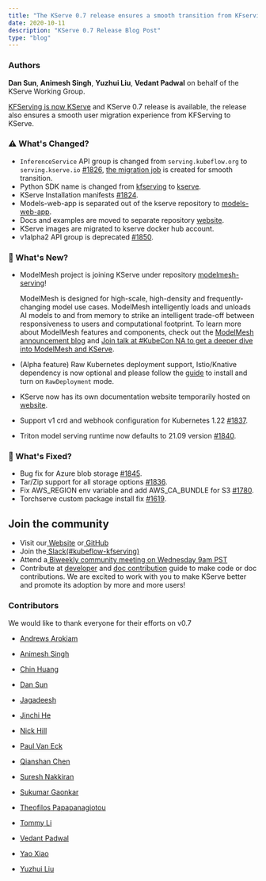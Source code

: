 ```yaml
---
title: "The KServe 0.7 release ensures a smooth transition from KFserving to KServe"
date: 2020-10-11
description: "KServe 0.7 Release Blog Post"
type: "blog"
---
```


### Authors
 **Dan Sun**, **Animesh Singh**, **Yuzhui Liu**, **Vedant Padwal** on behalf of the KServe Working Group.

[KFServing is now KServe](/website/blog/articles/2021-09-27-kfserving-transition/) and KServe 0.7 release is available, the release also ensures a smooth user migration experience from KFServing to KServe.



### **:warning: What's Changed?**

- `InferenceService` API group is changed from `serving.kubeflow.org` to `serving.kserve.io` [#1826](https://github.com/kserve/kserve/issues/1826), [the migration job](/admin/migration) is created for smooth transition.
- Python SDK name is changed from [kfserving](https://pypi.org/project/kfserving) to [kserve](https://pypi.org/project/kserve).
- KServe Installation manifests [#1824](https://github.com/kserve/kserve/issues/1824).
- Models-web-app is separated out of the kserve repository to [models-web-app](https://github.com/kserve/models-web-app).
- Docs and examples are moved to separate repository [website](https://github.com/kserve/website).
- KServe images are migrated to kserve docker hub account.
- v1alpha2 API group is deprecated [#1850](https://github.com/kserve/kserve/issues/1850).

### **🌈 What's New?**

- ModelMesh project is joining KServe under repository [modelmesh-serving](https://github.com/kserve/modelmesh-serving)!

    ModelMesh is designed for high-scale, high-density and frequently-changing model use cases.
    ModelMesh intelligently loads and unloads AI models to and from memory to strike an intelligent 
    trade-off between responsiveness to users and computational footprint. To learn more about ModelMesh features and components, check out the [ModelMesh announcement blog](https://developer.ibm.com/blogs/kserve-and-watson-modelmesh-extreme-scale-model-inferencing-for-trusted-ai) and [Join talk at #KubeCon NA to get a deeper dive into ModelMesh and KServe](https://www.linkedin.com/feed/update/urn:li:activity:6854064203360280576/).
 
- (Alpha feature) Raw Kubernetes deployment support, Istio/Knative dependency is now optional and please follow the [guide](/admin/kubernetes_deployment) to install and turn on `RawDeployment` mode.
- KServe now has its own documentation website temporarily hosted on [website](https://kserve.github.io/website).
- Support v1 crd and webhook configuration for Kubernetes 1.22 [#1837](https://github.com/kserve/kserve/issues/1837).
- Triton model serving runtime now defaults to 21.09 version [#1840](https://github.com/kserve/kserve/issues/1840).

### **🐞 What's Fixed?**

- Bug fix for Azure blob storage [#1845](https://github.com/kserve/kserve/issues/1845).
- Tar/Zip support for all storage options [#1836](https://github.com/kserve/kserve/issues/1836).
- Fix AWS_REGION env variable and add AWS_CA_BUNDLE for S3 [#1780](https://github.com/kserve/kserve/issues/1780).
- Torchserve custom package install fix [#1619](https://github.com/kserve/kserve/issues/1619).

## Join the community

*   Visit our[ <u>Website</u>](https://kserve.github.io/website/) or[ GitHub ](https://github.com/kserve)
*   Join the[ <u>Slack(#kubeflow-kfserving)</u>](https://kubeflow.slack.com/join/shared_invite/zt-n73pfj05-l206djXlXk5qdQKs4o1Zkg#/)
*   Attend a[ Biweekly community meeting on Wednesday 9am PST](https://docs.google.com/document/d/1KZUURwr9MnHXqHA08TFbfVbM8EAJSJjmaMhnvstvi-k/edit#heading=h.4i9fb8ndp9vp)
*   Contribute at [developer](https://github.com/kserve/website/blob/main/docs/developer/developer.md) and 
                  [doc contribution](https://github.com/kserve/website/blob/main/docs/help/contributor/mkdocs-contributor-guide.md) guide to make code or doc contributions.
                  We are excited to work with you to make KServe better and promote its adoption by more and more users!

### **Contributors**

We would like to thank everyone for their efforts on v0.7

-   [Andrews Arokiam](https://github.com/andyi2it)

-   [Animesh Singh](https://github.com/animeshsingh)

-   [Chin Huang](https://github.com/chinhuang007)

-   [Dan Sun](http://github.com/yuzisun)

-   [Jagadeesh](https://github.com/jagadeeshi2i)

-   [Jinchi He](https://github.com/jinchihe)

-   [Nick Hill](https://github.com/njhill)

-   [Paul Van Eck](https://github.com/pvaneck)

-   [Qianshan Chen](https://github.com/Iamlovingit)

-   [Suresh Nakkiran](https://github.com/Suresh-Nakkeran)

-   [Sukumar Gaonkar](https://github.com/sukumargaonkar)

-   [Theofilos Papapanagiotou](https://github.com/theofpa)

-   [Tommy Li](https://github.com/Tomcli)

-   [Vedant Padwal](https://github.com/js-ts)

-   [Yao Xiao](https://github.com/PatrickXYS)

-   [Yuzhui Liu](https://github.com/yuzliu)
